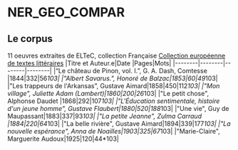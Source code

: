 # NER_GEO_COMPAR



## Le corpus 

11 oeuvres extraites de ELTeC, collection Française
[Collection européenne de textes littéraires](https://www.distant-reading.net/eltec/)
|Titre et Auteur.e|Date |Pages|Mots|
|--------|--------|--------|--------|
|“Le château de Pinon, vol. I.”, G. A. Dash, Comtesse |1844|332|56*103|
|"Albert Savarus.", Honoré de Balzac|1853|60|49*103|
|"Les trappeurs de l'Arkansas”, Gustave Aimard|1858|450|112*103|
|"Mon village", Juliette Adam (Lambert)|1860|200|26*103| 
|"Le petit chose", Alphonse Daudet |1868|292|107*103| 
|"L'Éducation sentimentale, histoire d'un jeune homme", Gustave Flaubert|1880|520|188*103|
|"Une vie", Guy de Maupassant|1883|337|93*103| 
|"La petite Jeanne", Zulma Carraud |1884|220|64*103|
|"La belle rivière", Gustave Aimard|1894|339|177*103| 
|"La nouvelle espérance", Anna de Noailles|1903|325|67*103|
|"Marie-Claire", Marguerite Audoux|1925|120|44*103| 

